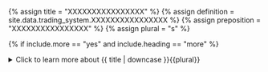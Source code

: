 <!--------------------------------------------- TITLE AND DEFINITION starts -->

{% assign title = "XXXXXXXXXXXXXXXX" %}
{% assign definition = site.data.trading_system.XXXXXXXXXXXXXXXX %}
{% assign preposition = "XXXXXXXXXXXXXXXX" %}
{% assign plural = "s" %}

<!--------------------------------------------- TITLE AND DEFINITION ends -->

{% if include.more == "yes" and include.heading == "more" %}
<details class='detailsCollapsible'><summary class='nobr'>Click to learn more about {{ title | downcase }}{{plural}}
</summary>
{% endif %}

{% if include.heading != "" and include.heading != "more" %}
{{include.heading}} {{title}}
{% endif %}

{% if include.icon != "no" %} 

{% if include.table == "yes" and include.icon != "no" %}
<table class='definitionTable'><tr><td>
{% endif %}

<img src='images/icons/nodes/png{{include.icon}}/{{ title | downcase | replace: " ", "-" }}.png' />

{% if include.table == "yes" and include.icon != "no" %}
</td><td>
{% endif %}

{% endif %}

{% if include.definition == "bold" %}
<strong>{{ definition }}</strong>
{% else %}
{% if include.definition != "no" %}
{{ definition }}
{% endif %}
{% endif %}

{% if include.table == "yes" and include.icon != "no" %}
</td></tr></table>
{% endif %}

{% if include.more == "yes" and include.content == "more" and include.heading != "more" %}
<details class='detailsCollapsible'><summary class='nobr'>Click to learn more about {{ title | downcase }}{{plural}}
</summary>
{% endif %}

{% if include.content != "no" %}

<!--------------------------------------------- CONTENT starts -->A trading system may have multiple strategies designed for the same market.An important aspect of trading systems is that they are allocated a certain amount of capital (see the <a data-toggle="tooltip" data-original-title="{{site.data.network.base_asset}}">base asset</a> parameter of the trading session). As a consequence, strategies within a trading system share a certain capital allocation. The logic behind the concept of the trigger stage assumes that different strategies within a trading system may be specialized for trading in different market situations. The trigger stage in each strategy is, therefore, the mechanism by which any particular strategy within the trading system may be selected to trade, given any particular market situation.The triggering-on of a strategy effectively blocks the selection of any other strategy in the trading system and reserves the whole capital allocation for the one strategy selected, until the strategy is triggered-off.Therefore, if certain strategies are meant to trade under the same market situations and open trades concurrently, then those strategies should be deployed in separate trading systems.Once a strategy is triggered, the strategy may decide&mdash;or not&mdash;to take a position. If a position is taken, then the rest of the stages eventually become active.However, the strategy may also be triggered off without taking a position. When a strategy is triggered off, the trading system goes back to monitoring the trigger-on definitions for all strategies, and capital is released to be used by whatever strategy is triggered-on next.<!--------------------------------------------- CONTENT ends -->

{% endif %}

{% if include.more == "yes" and include.content != "more" and include.heading != "more" %}
<details class='detailsCollapsible'><summary class='nobr'>Click to learn more about {{ title | downcase }}{{plural}}
</summary>
{% endif %}

{% if include.adding != "" %}

{{include.adding}} Adding {{preposition}} {{title}} Node

<!--------------------------------------------- ADDING starts --><!--------------------------------------------- ADDING ends -->

{% endif %}

{% if include.configuring != "" %}

{{include.configuring}} Configuring the {{title}}

<!--------------------------------------------- CONFIGURING starts --><!--------------------------------------------- CONFIGURING ends -->

{% endif %}

{% if include.starting != "" %}

{{include.starting}} Starting {{preposition}} {{title}}

<!--------------------------------------------- STARTING starts -->XXXXXXXXXXXXXXXXXXXXXXXXXXXXXXXXXXXXXXXXXXXXXXXXXXXXXX<!--------------------------------------------- STARTING ends -->

{% endif %}

{% if include.more == "yes" %}
</details>
{% endif %}